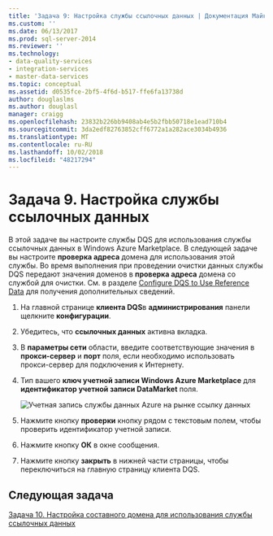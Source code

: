 ```yaml
---
title: 'Задача 9: Настройка службы ссылочных данных | Документация Майкрософт'
ms.custom: ''
ms.date: 06/13/2017
ms.prod: sql-server-2014
ms.reviewer: ''
ms.technology:
- data-quality-services
- integration-services
- master-data-services
ms.topic: conceptual
ms.assetid: d0535fce-2bf5-4f6d-b517-ffe6fa13738d
author: douglaslms
ms.author: douglasl
manager: craigg
ms.openlocfilehash: 23832b226bb9408ab4e5b2fbb50718e1ead710b4
ms.sourcegitcommit: 3da2edf82763852cff6772a1a282ace3034b4936
ms.translationtype: MT
ms.contentlocale: ru-RU
ms.lasthandoff: 10/02/2018
ms.locfileid: "48217294"
---
```

# <a name="task-9-configuring-a-reference-data-service"></a>Задача 9. Настройка службы ссылочных данных
  В этой задаче вы настроите службы DQS для использования службы ссылочных данных в Windows Azure Marketplace. В следующей задаче вы настроите **проверка адреса** домена для использования этой службы. Во время выполнения при проведении очистки данных службы DQS передают значения доменов в **проверка адреса** домена со службой для очистки. См. в разделе [Configure DQS to Use Reference Data](http://msdn.microsoft.com/library/hh213070.aspx) для получения дополнительных сведений.  
  
1.  На главной странице **клиента DQS**в **администрирования** панели щелкните **конфигурации**.  
  
2.  Убедитесь, что **ссылочных данных** активна вкладка.  
  
3.  В **параметры сети** области, введите соответствующие значения в **прокси-сервер** и **порт** поля, если необходимо использовать прокси-сервер для подключения к Интернету.  
  
4.  Тип вашего **ключ учетной записи Windows Azure Marketplace** для **идентификатор учетной записи DataMarket** поля.  
  
     ![Учетная запись службы данных Azure на рынке ссылку данных](../../2014/tutorials/media/et-configuringareferencedataservice.jpg "учетной записи службы данных ссылки на рынке данных Azure")  
  
5.  Нажмите кнопку **проверки** кнопку рядом с текстовым полем, чтобы проверить идентификатор учетной записи.  
  
6.  Нажмите кнопку **ОК** в окне сообщения.  
  
7.  Нажмите кнопку **закрыть** в нижней части страницы, чтобы переключиться на главную страницу клиента DQS.  
  
## <a name="next-task"></a>Следующая задача  
 [Задача 10. Настройка составного домена для использования службы ссылочных данных](../../2014/tutorials/task-10-configuring-composite-domain-to-use-reference-data-service.md)  
  
  
